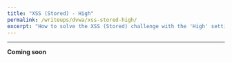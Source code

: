 ```yaml
---
title: "XSS (Stored) - High"
permalink: /writeups/dvwa/xss-stored-high/
excerpt: "How to solve the XSS (Stored) challenge with the 'High' setting."
---
```


---
**Coming soon**